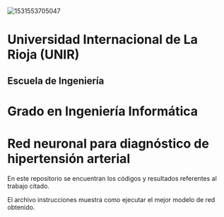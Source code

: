 ![1531553705047](C:\Users\yolanda\AppData\Local\Temp\1531553705047.png)

# **Universidad Internacional de La Rioja (UNIR)**

## **Escuela de Ingeniería**

# **Grado en Ingeniería Informática**

# **Red neuronal para diagnóstico de hipertensión arterial**

En este repositorio se encuentran los códigos y resultados referentes al trabajo citado.

El archivo instrucciones muestra como ejecutar el mejor modelo de red obtenido.

